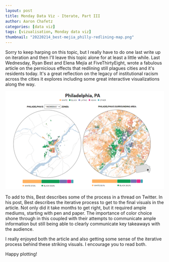 ```yaml
---
layout: post
title: Monday Data Viz - Iterate, Part III
author: Aaron Chafetz
categories: [data viz]
tags: [vizualisation, Monday data viz]
thumbnail: "20220214_best-mejia_philly-redlining-map.png"
---
```


Sorry to keep harping on this topic, but I really have to do one last write up on iteration and then I'll leave this topic alone for at least a little while. Last Wednesday, Ryan Best and Elena Mejía at FiveThirtyEight, wrote a fabulous article on the pernicious effects that redlining still plagues cities and it's residents today. It's a great reflection on the legacy of institutional racism across the cities it explores including some great interactive visualizations along the way. 

![Philly Redlining Map vs Today](/assets/images/posts/20220214_best-mejia_philly-redlining-map.png)

To add to this, Best describes some of the process in a thread on Twitter. In his post, Best describes the iterative process to get to the final visuals in the article. Not only did it take months to get right, but it required ample mediums, starting with pen and paper. The importance of color choice shone through in this coupled with their attempts to communicate ample information but still being able to clearly communicate key takeaways with the audience.  

I really enjoyed both the article and also getting some sense of the iterative process behind these striking visuals. I encourage you to read both.

Happy plotting!